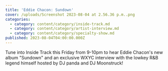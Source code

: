 ```yaml
---
title: 'Eddie Chacon: Sundown'
cover: /uploads/Screenshot 2023-08-04 at 2.56.36 p.m..png
categories:
  - category: content/category/inside-track.md
  - category: content/category/artist-interview.md
  - category: content/category/specialty-show.md
published: 2023-08-04T04:00:00.000Z
---
```


Tune into Inside Track this Friday from 9-10pm to hear Eddie Chacon's new album "Sundown" and an exclusive WXYC interview with the lowkey R\&B legend himself hosted by DJ panda and DJ Moonstruck!
